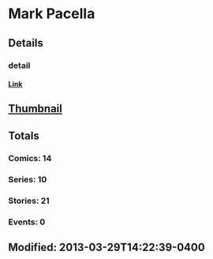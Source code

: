 # Mark  Pacella 
## Details
### detail
#### [Link](http://marvel.com/comics/creators/2387/mark_pacella?utm_campaign=apiRef&utm_source=225578a89fc76f3d20fbffda5d17a88d)
## [Thumbnail](http://i.annihil.us/u/prod/marvel/i/mg/f/90/4bc393f5ec6eb.jpg)
## Totals
### Comics: 14
### Series: 10
### Stories: 21
### Events: 0
## Modified: 2013-03-29T14:22:39-0400